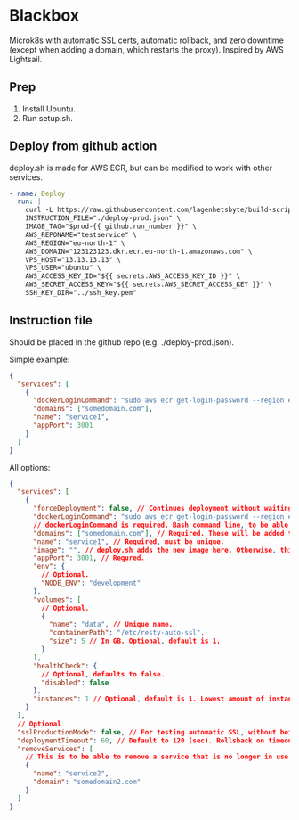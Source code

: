 # Blackbox

Microk8s with automatic SSL certs, automatic rollback, and zero downtime (except when adding a domain, which restarts the proxy). Inspired by AWS Lightsail.

## Prep

1. Install Ubuntu.
2. Run setup.sh.

## Deploy from github action

deploy.sh is made for AWS ECR, but can be modified to work with other services.

```yaml
- name: Deploy
  run: |
    curl -L https://raw.githubusercontent.com/lagenhetsbyte/build-scripts/master/blackbox/deploy.sh | bash -s \
    INSTRUCTION_FILE="./deploy-prod.json" \
    IMAGE_TAG="$prod-{{ github.run_number }}" \
    AWS_REPONAME="testservice" \
    AWS_REGION="eu-north-1" \
    AWS_DOMAIN="123123123.dkr.ecr.eu-north-1.amazonaws.com" \
    VPS_HOST="13.13.13.13" \
    VPS_USER="ubuntu" \
    AWS_ACCESS_KEY_ID="${{ secrets.AWS_ACCESS_KEY_ID }}" \
    AWS_SECRET_ACCESS_KEY="${{ secrets.AWS_SECRET_ACCESS_KEY }}" \
    SSH_KEY_DIR="../ssh_key.pem"
```

## Instruction file

Should be placed in the github repo (e.g. ./deploy-prod.json).

Simple example:

```json
{
  "services": [
    {
      "dockerLoginCommand": "sudo aws ecr get-login-password --region eu-north-1 | sudo docker login --username AWS --password-stdin 123123123.dkr.ecr.eu-north-1.amazonaws.com",
      "domains": ["somedomain.com"],
      "name": "service1",
      "appPort": 3001
    }
  ]
}
```

All options:

```json
{
  "services": [
    {
      "forceDeployment": false, // Continues deployment without waiting for current deployment to complete.
      "dockerLoginCommand": "sudo aws ecr get-login-password --region eu-north-1 | sudo docker login --username AWS --password-stdin 123123123.dkr.ecr.eu-north-1.amazonaws.com",
      // dockerLoginCommand is required. Bash command line, to be able to pull images from private repos.
      "domains": ["somedomain.com"], // Required. These will be added to the proxy.
      "name": "service1", // Required, must be unique.
      "image": "", // deploy.sh adds the new image here. Otherwise, this field is required. Don't use :latest, it brakes automatic rollback.
      "appPort": 3001, // Requred.
      "env": {
        // Optional.
        "NODE_ENV": "development"
      },
      "volumes": [
        // Optional.
        {
          "name": "data", // Unique name.
          "containerPath": "/etc/resty-auto-ssl",
          "size": 5 // In GB. Optional, default is 1.
        }
      ],
      "healthCheck": {
        // Optional, defaults to false.
        "disabled": false
      },
      "instances": 1 // Optional, default is 1. Lowest amount of instances running at the same time.
    }
  ],
  // Optional
  "sslProductionMode": false, // For testing automatic SSL, without being banned from lets encrypt for trying too many times.
  "deploymentTimeout": 60, // Default to 120 (sec). Rollsback on timeout. Why? Because if a pod fails to start, it can take 30 minutes to change state to failed, which is too long.
  "removeServices": [
    // This is to be able to remove a service that is no longer in use.
    {
      "name": "service2",
      "domain": "somedomain2.com"
    }
  ]
}
```
